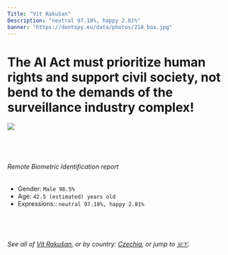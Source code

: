 ```yaml
---
Title: "Vít Rakušan"
Description: "neutral 97.18%, happy 2.81%"
banner: "https://dontspy.eu/data/photos/218_box.jpg"
---
```


# The AI Act must prioritize human rights and support civil society, not bend to the demands of the surveillance industry complex!

<link rel="stylesheet" type="text/css" href="/css/blog.css" />

<div class="is-fake" hidden>

_This image is **clearly fake**_, yet we [continue to collect them because the AI Act negotiations](/blog/why-deepfake/) are heading in a direction that will only make people's lives more complicated. For a more in-depth explanation, read: [Double threat: why losing the battle against Face Biometrics would fuel the proliferation of deepfakes](/blog/the-dual-threat-how-losing-the-biometric-battle-fuels-deepfake-proliferation/).


</div>

<!-- <img src="https://dontspy.eu/data/photos/54_box.jpg" /> -->
<img src="https://dontspy.eu/data/photos/218_box.jpg" />

## <br>

###### Remote Biometric Identification report

* <span class="label">Gender:</span> `Male 98.5%`
* <span class="label">Age:</span> `42.5 (estimated) years old`
* <span class="label">Expressions::</span> `neutral 97.18%, happy 2.81%`

## <br>

###### See all of [Vít Rakušan](/policymaker#V%C3%ADt%20Raku%C5%A1an), or by country: [Czechia](/country#Czechia), or jump to [🇲🇹](/x/126).

## <br>
